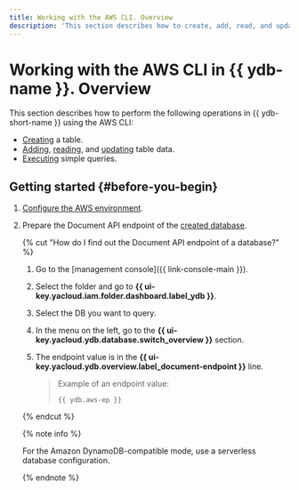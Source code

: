 ```yaml
---
title: Working with the AWS CLI. Overview
description: 'This section describes how to create, add, read, and update table data using the AWS CLI: Examples of how to execute simple queries are given.'
---
```


# Working with the AWS CLI in {{ ydb-name }}. Overview

This section describes how to perform the following operations in {{ ydb-short-name }} using the AWS CLI:
* [Creating](create-table.md) a table.
* [Adding](put-item.md), [reading](get-item.md), and [updating](update-item.md) table data.
* [Executing](query.md) simple queries.

## Getting started {#before-you-begin}

1. [Configure the AWS environment](../aws-setup.md).
1. Prepare the Document API endpoint of the [created database](../../../operations/manage-databases.md).

   {% cut "How do I find out the Document API endpoint of a database?" %}

   1. Go to the [management console]({{ link-console-main }}).
   1. Select the folder and go to **{{ ui-key.yacloud.iam.folder.dashboard.label_ydb }}**.
   1. Select the DB you want to query.
   1. In the menu on the left, go to the **{{ ui-key.yacloud.ydb.database.switch_overview }}** section.
   1. The endpoint value is in the **{{ ui-key.yacloud.ydb.overview.label_document-endpoint }}** line.

      > Example of an endpoint value:
      >
      > ```text
      > {{ ydb.aws-ep }}
      > ```

   {% endcut %}

   {% note info %}

   For the Amazon DynamoDB-compatible mode, use a serverless database configuration.

   {% endnote %}